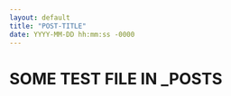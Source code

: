 ```yaml
---
layout: default
title: "POST-TITLE"
date: YYYY-MM-DD hh:mm:ss -0000
---
```


# SOME TEST FILE IN _POSTS
